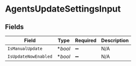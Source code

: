 # AgentsUpdateSettingsInput


## Fields

| Field                | Type                 | Required             | Description          |
| -------------------- | -------------------- | -------------------- | -------------------- |
| `IsManualUpdate`     | **bool*              | :heavy_minus_sign:   | N/A                  |
| `IsUpdateNowEnabled` | **bool*              | :heavy_minus_sign:   | N/A                  |